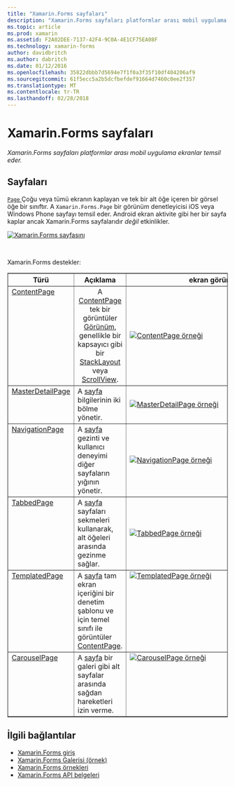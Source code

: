 ```yaml
---
title: "Xamarin.Forms sayfaları"
description: "Xamarin.Forms sayfaları platformlar arası mobil uygulama ekranlar temsil eder."
ms.topic: article
ms.prod: xamarin
ms.assetid: F2A02DEE-7137-42F4-9C0A-4E1CF75EA08F
ms.technology: xamarin-forms
author: davidbritch
ms.author: dabritch
ms.date: 01/12/2016
ms.openlocfilehash: 35822dbbb7d5694e7f1f0a3f35f10df404206af9
ms.sourcegitcommit: 61f5ecc5a2b5dcfbefdef91664d7460c0ee2f357
ms.translationtype: MT
ms.contentlocale: tr-TR
ms.lasthandoff: 02/28/2018
---
```

# <a name="xamarinforms-pages"></a>Xamarin.Forms sayfaları

_Xamarin.Forms sayfaları platformlar arası mobil uygulama ekranlar temsil eder._

<style>.tableimg { max-width: none !important;}</style>

## <a name="pages"></a>Sayfaları

[ `Page` ](http://iosapi.xamarin.com/?link=T%3aXamarin.Forms.Page) Çoğu veya tümü ekranın kaplayan ve tek bir alt öğe içeren bir görsel öğe bir sınıftır. A `Xamarin.Forms.Page` bir görünüm denetleyicisi iOS veya Windows Phone sayfayı temsil eder. Android ekran aktivite gibi her bir sayfa kaplar ancak Xamarin.Forms sayfalarıdır *değil* etkinlikler.

 [ ![](pages-images/pages-sml.png "Xamarin.Forms sayfasını")](pages-images/pages.png "türleri Xamarin.Forms sayfası")

<br clear="all" />

Xamarin.Forms destekler:

<table align="center" border="1" cellpadding="1" cellspacing="1">
  <tr>
  <thead>
    <th>
      <strong>Türü</strong>
    </th>
    <th>
      <strong>Açıklama</strong>
    </th>
    <th style="min-width:400px">
      <strong>ekran görüntüsü</strong>
    </th>
  </thead></tr>
  <tbody>
  <tr>
    <td valign="top">
      <a href="https://developer.xamarin.com/api/type/Xamarin.Forms.ContentPage/">ContentPage</a>
    </td>
    <td align="center" valign="top">
A <a href="https://developer.xamarin.com/api/type/Xamarin.Forms.ContentPage/">ContentPage</a> tek bir görüntüler <a href="https://developer.xamarin.com/api/type/Xamarin.Forms.View/">Görünüm</a>, genellikle bir kapsayıcı gibi bir <a href="https://developer.xamarin.com/api/type/Xamarin.Forms.StackLayout/">StackLayout</a> veya <a href="https://developer.xamarin.com/api/type/Xamarin.Forms.ScrollView/">ScrollView</a>.
    </td>
    <td>
    <a href="https://github.com/xamarin/xamarin-forms-samples/blob/master/FormsGallery/FormsGallery/FormsGallery/ContentPageDemoPage.cs"><img src="pages-images/ContentPage.png" title="ContentPage örneği" class="tableimg">
    </a></td>
  </tr><tr>
    <td valign="top">
      <a href="https://developer.xamarin.com/api/type/Xamarin.Forms.MasterDetailPage/">MasterDetailPage</a>
    </td>
    <td valign="top">
A <a href="https://developer.xamarin.com/api/type/Xamarin.Forms.Page/">sayfa</a> bilgilerinin iki bölme yönetir.
    </td>
    <td>
    <a href="https://github.com/xamarin/xamarin-forms-samples/blob/master/FormsGallery/FormsGallery/FormsGallery/MasterDetailPageDemoPage.cs"><img src="pages-images/MasterDetailPage.png" title="MasterDetailPage örneği" class="tableimg">
    </a></td>
  </tr>
  <tr>
    <td valign="top">
      <a href="https://developer.xamarin.com/api/type/Xamarin.Forms.NavigationPage/">NavigationPage</a>
    </td>
    <td valign="top">
A <a href="https://developer.xamarin.com/api/type/Xamarin.Forms.Page/">sayfa</a> gezinti ve kullanıcı deneyimi diğer sayfaların yığının yönetir.  
    </td>
    <td>
    <a href="https://github.com/xamarin/xamarin-forms-samples/blob/master/FormsGallery/FormsGallery/FormsGallery/NavigationPageDemoPage.cs"><img src="pages-images/NavigationPage.png" title="NavigationPage örneği" class="tableimg">
    </a></td>
  </tr>
  <tr>
    <td valign="top">
      <a href="https://developer.xamarin.com/api/type/Xamarin.Forms.TabbedPage/">TabbedPage</a>
    </td>
    <td valign="top">
A <a href="https://developer.xamarin.com/api/type/Xamarin.Forms.Page/">sayfa</a> sayfaları sekmeleri kullanarak, alt öğeleri arasında gezinme sağlar.
    </td>
    <td>
    <a href="https://github.com/xamarin/xamarin-forms-samples/blob/master/FormsGallery/FormsGallery/FormsGallery/TabbedPageDemoPage.cs"><img src="pages-images/TabbedPage.png" title="TabbedPage örneği" class="tableimg">
    </a></td>
  </tr>
  <tr>
    <td valign="top">
      <a href="https://developer.xamarin.com/api/type/Xamarin.Forms.TemplatedPage/">TemplatedPage</a>
    </td>
    <td valign="top">
A <a href="https://developer.xamarin.com/api/type/Xamarin.Forms.Page/">sayfa</a> tam ekran içeriğini bir denetim şablonu ve için temel sınıfı ile görüntüler <a href="https://developer.xamarin.com/api/type/Xamarin.Forms.ContentPage/">ContentPage</a>.
    </td>
    <td valign="top">
    <a href="https://github.com/xamarin/xamarin-forms-samples/tree/master/Templates/ControlTemplates/"><img src="pages-images/TemplatedPage.png" title="TemplatedPage örneği" class="tableimg">
    </a></td>
  </tr>
  <tr>
    <td valign="top">
      <a href="https://developer.xamarin.com/api/type/Xamarin.Forms.CarouselPage/">CarouselPage</a>
    </td>
    <td valign="top">
A <a href="https://developer.xamarin.com/api/type/Xamarin.Forms.Page/">sayfa</a> bir galeri gibi alt sayfalar arasında sağdan hareketleri izin verme.
    </td>
    <td valign="top">
    <a href="https://github.com/xamarin/xamarin-forms-samples/blob/master/FormsGallery/FormsGallery/FormsGallery/CarouselPageDemoPage.cs"><img src="pages-images/CarouselPage.png" title="CarouselPage örneği" class="tableimg">
    </a></td>
  </tr>
  </tbody>
</table>



## <a name="related-links"></a>İlgili bağlantılar

- [Xamarin.Forms giriş](~/xamarin-forms/get-started/introduction-to-xamarin-forms.md)
- [Xamarin.Forms Galerisi (örnek)](https://developer.xamarin.com/samples/FormsGallery/)
- [Xamarin.Forms örnekleri](https://developer.xamarin.com/samples/tag/Xamarin.Forms/)
- [Xamarin.Forms API belgeleri](http://iosapi.xamarin.com/?link=N%3aXamarin.Forms)
